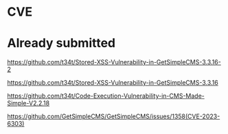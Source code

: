 # CVE
# Already submitted

https://github.com/t34t/Stored-XSS-Vulnerability-in-GetSimpleCMS-3.3.16-2

https://github.com/t34t/Stored-XSS-Vulnerability-in-GetSimpleCMS-3.3.16

https://github.com/t34t/Code-Execution-Vulnerability-in-CMS-Made-Simple-V2.2.18

https://github.com/GetSimpleCMS/GetSimpleCMS/issues/1358(CVE-2023-6303)
